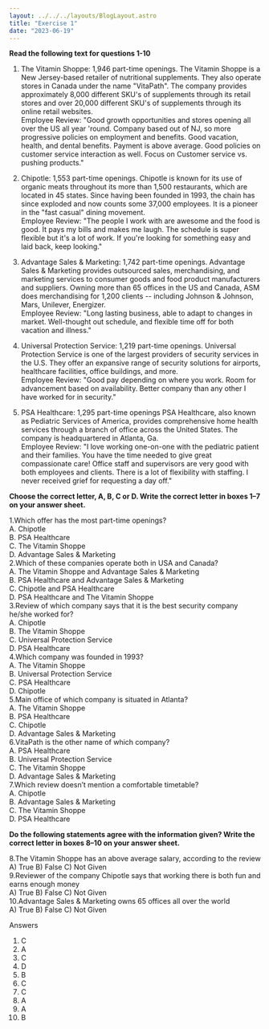 ```yaml
---
layout: ../../../layouts/BlogLayout.astro
title: "Exercise 1"
date: "2023-06-19"
---
```


**Read the following text for questions 1-10**

1. The Vitamin Shoppe: 1,946 part-time openings. The Vitamin Shoppe is a New Jersey-based retailer of nutritional supplements. They also operate stores in Canada under the name "VitaPath". The company provides approximately 8,000 different SKU's of supplements through its retail stores and over 20,000 different SKU's of supplements through its online retail websites.  
    Employee Review: "Good growth opportunities and stores opening all over the US all year 'round. Company based out of NJ, so more progressive policies on employment and benefits. Good vacation, health, and dental benefits. Payment is above average. Good policies on customer service interaction as well. Focus on Customer service vs. pushing products."

2. Chipotle: 1,553 part-time openings. Chipotle is known for its use of organic meats throughout its more than 1,500 restaurants, which are located in 45 states. Since having been founded in 1993, the chain has since exploded and now counts some 37,000 employees. It is a pioneer in the "fast casual" dining movement.  
    Employee Review: "The people I work with are awesome and the food is good. It pays my bills and makes me laugh. The schedule is super flexible but it's a lot of work. If you're looking for something easy and laid back, keep looking."

4. Advantage Sales & Marketing: 1,742 part-time openings. Advantage Sales & Marketing provides outsourced sales, merchandising, and marketing services to consumer goods and food product manufacturers and suppliers. Owning more than 65 offices in the US and Canada, ASM does merchandising for 1,200 clients -- including Johnson & Johnson, Mars, Unilever, Energizer.  
    Employee Review: "Long lasting business, able to adapt to changes in market. Well-thought out schedule, and flexible time off for both vacation and illness."

6. Universal Protection Service: 1,219 part-time openings. Universal Protection Service is one of the largest providers of security services in the U.S. They offer an expansive range of security solutions for airports, healthcare facilities, office buildings, and more.  
    Employee Review: "Good pay depending on where you work. Room for advancement based on availability. Better company than any other I have worked for in security."

8. PSA Healthcare: 1,295 part-time openings PSA Healthcare, also known as Pediatric Services of America, provides comprehensive home health services through a branch of office across the United States. The company is headquartered in Atlanta, Ga.  
    Employee Review: "I love working one-on-one with the pediatric patient and their families. You have the time needed to give great compassionate care! Office staff and supervisors are very good with both employees and clients. There is a lot of flexibility with staffing. I never received grief for requesting a day off."

**Choose the correct letter, A, B, C or D. Write the correct letter in boxes 1–7 on your answer sheet.**

1.Which offer has the most part-time openings?  
A. Chipotle  
B. PSA Healthcare  
C. The Vitamin Shoppe  
D. Advantage Sales & Marketing  
2.Which of these companies operate both in USA and Canada?  
A. The Vitamin Shoppe and Advantage Sales & Marketing  
B. PSA Healthcare and Advantage Sales & Marketing  
C. Chipotle and PSA Healthcare  
D. PSA Healthcare and The Vitamin Shoppe  
3.Review of which company says that it is the best security company he/she worked for?  
A. Chipotle  
B. The Vitamin Shoppe  
C. Universal Protection Service  
D. PSA Healthcare  
4.Which company was founded in 1993?  
A. The Vitamin Shoppe  
B. Universal Protection Service  
C. PSA Healthcare  
D. Chipotle  
5.Main office of which company is situated in Atlanta?  
A. The Vitamin Shoppe  
B. PSA Healthcare  
C. Chipotle  
D. Advantage Sales & Marketing  
6.VitaPath is the other name of which company?  
A. PSA Healthcare  
B. Universal Protection Service  
C. The Vitamin Shoppe  
D. Advantage Sales & Marketing  
7.Which review doesn’t mention a comfortable timetable?  
A. Chipotle  
B. Advantage Sales & Marketing  
C. The Vitamin Shoppe  
D. PSA Healthcare

**Do the following statements agree with the information given? Write the correct letter in boxes 8–10 on your answer sheet.**

  
8.The Vitamin Shoppe has an above average salary, according to the review  
A) True B) False C) Not Given  
9.Reviewer of the company Chipotle says that working there is both fun and earns enough money  
A) True B) False C) Not Given  
10.Advantage Sales & Marketing owns 65 offices all over the world  
A) True B) False C) Not Given

Answers

1. C
2. A
3. C
4. D
5. B
6. C
7. C
8. A
9. A
10. B
